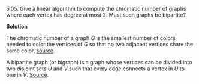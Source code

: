 5.05. Give a linear algorithm to compute the chromatic number of graphs where each vertex has degree at most 2. Must such graphs be bipartite?

**Solution**

The chromatic number of a graph *G* is the smallest number of colors needed to color the vertices of *G* so 
that no two adjacent vertices share the same color, [source](http://mathworld.wolfram.com/ChromaticNumber.html).

 A bipartite graph (or bigraph) is a graph whose vertices can be divided into two disjoint sets *U* and *V* such that every edge connects
  a vertex in *U* to one in *V*. [Source](https://en.wikipedia.org/wiki/Bipartite_graph).

  